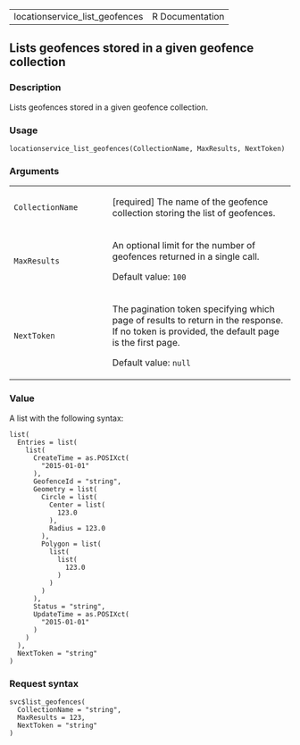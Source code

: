 <table style="width: 100%;">
<tbody>
<tr class="odd">
<td>locationservice_list_geofences</td>
<td style="text-align: right;">R Documentation</td>
</tr>
</tbody>
</table>

## Lists geofences stored in a given geofence collection

### Description

Lists geofences stored in a given geofence collection.

### Usage

    locationservice_list_geofences(CollectionName, MaxResults, NextToken)

### Arguments

<table>
<colgroup>
<col style="width: 35%" />
<col style="width: 65%" />
</colgroup>
<tbody>
<tr class="odd">
<td><code
id="locationservice_list_geofences_:_CollectionName">CollectionName</code></td>
<td><p>[required] The name of the geofence collection storing the list
of geofences.</p></td>
</tr>
<tr class="even">
<td><code
id="locationservice_list_geofences_:_MaxResults">MaxResults</code></td>
<td><p>An optional limit for the number of geofences returned in a
single call.</p>
<p>Default value: <code>100</code></p></td>
</tr>
<tr class="odd">
<td><code
id="locationservice_list_geofences_:_NextToken">NextToken</code></td>
<td><p>The pagination token specifying which page of results to return
in the response. If no token is provided, the default page is the first
page.</p>
<p>Default value: <code>null</code></p></td>
</tr>
</tbody>
</table>

### Value

A list with the following syntax:

    list(
      Entries = list(
        list(
          CreateTime = as.POSIXct(
            "2015-01-01"
          ),
          GeofenceId = "string",
          Geometry = list(
            Circle = list(
              Center = list(
                123.0
              ),
              Radius = 123.0
            ),
            Polygon = list(
              list(
                list(
                  123.0
                )
              )
            )
          ),
          Status = "string",
          UpdateTime = as.POSIXct(
            "2015-01-01"
          )
        )
      ),
      NextToken = "string"
    )

### Request syntax

    svc$list_geofences(
      CollectionName = "string",
      MaxResults = 123,
      NextToken = "string"
    )
